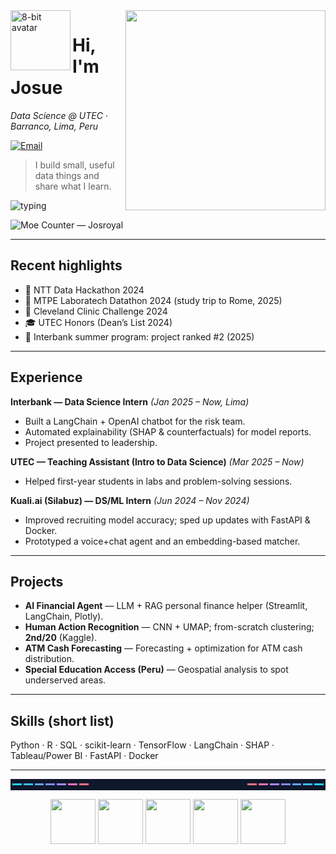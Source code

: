 <!-- Right-side stats card -->
<img align="right" src="https://github-readme-stats.vercel.app/api?username=Josroyal&show_icons=true&hide_title=true&hide_rank=true" width="320" />

<!-- Pixel avatar -->
<img align="left" src="https://api.dicebear.com/7.x/pixel-art/svg?seed=JosueA" width="96" alt="8-bit avatar" />

# Hi, I'm Josue
*Data Science @ UTEC · Barranco, Lima, Peru*

[![Email](https://img.shields.io/badge/Email-josue.arbulu%40utec.edu.pe-1f2937?style=for-the-badge)](mailto:josue.arbulu@utec.edu.pe)

> I build small, useful data things and share what I learn.

<!-- Typing header -->
![typing](https://readme-typing-svg.demolab.com?duration=2600&pause=400&vCenter=true&lines=Data+Science+Student;LLMs+%26+Dashboards;Learning+in+public)

<!-- View counter (Moe Counter) -->
![Moe Counter — Josroyal](https://count.getloli.com/@Josroyal?name=Josroyal&theme=rule34&padding=7&offset=0&align=top&scale=1&pixelated=1&darkmode=auto)

<!-- Contribution snake (enable workflow before using) -->
<!-- ![snake](https://raw.githubusercontent.com/Josroyal/Josroyal/output/snake.svg) -->

---

## Recent highlights
- 🥇 NTT Data Hackathon 2024  
- 🥇 MTPE Laboratech Datathon 2024 (study trip to Rome, 2025)  
- 🥉 Cleveland Clinic Challenge 2024  
- 🎓 UTEC Honors (Dean’s List 2024)  
- 🏅 Interbank summer program: project ranked #2 (2025)

---

## Experience
**Interbank — Data Science Intern** *(Jan 2025 – Now, Lima)*  
- Built a LangChain + OpenAI chatbot for the risk team.  
- Automated explainability (SHAP & counterfactuals) for model reports.  
- Project presented to leadership.

**UTEC — Teaching Assistant (Intro to Data Science)** *(Mar 2025 – Now)*  
- Helped first-year students in labs and problem-solving sessions.

**Kuali.ai (Silabuz) — DS/ML Intern** *(Jun 2024 – Nov 2024)*  
- Improved recruiting model accuracy; sped up updates with FastAPI & Docker.  
- Prototyped a voice+chat agent and an embedding-based matcher.

---

## Projects
- **AI Financial Agent** — LLM + RAG personal finance helper (Streamlit, LangChain, Plotly).  
- **Human Action Recognition** — CNN + UMAP; from-scratch clustering; **2nd/20** (Kaggle).  
- **ATM Cash Forecasting** — Forecasting + optimization for ATM cash distribution.  
- **Special Education Access (Peru)** — Geospatial analysis to spot underserved areas.

---

## Skills (short list)
Python · R · SQL · scikit-learn · TensorFlow · LangChain · SHAP · Tableau/Power BI · FastAPI · Docker

---

<!-- Simple pixel divider footer -->
<p align="center">
  <svg width="680" height="24" viewBox="0 0 340 12" xmlns="http://www.w3.org/2000/svg" shape-rendering="crispEdges">
    <rect width="340" height="12" fill="#0f172a"/>
    <rect x="2" y="5" width="10" height="2" fill="#22d3ee"/>
    <rect x="14" y="5" width="10" height="2" fill="#38bdf8"/>
    <rect x="26" y="5" width="10" height="2" fill="#60a5fa"/>
    <rect x="38" y="5" width="10" height="2" fill="#818cf8"/>
    <rect x="50" y="5" width="10" height="2" fill="#a78bfa"/>
    <rect x="62" y="5" width="10" height="2" fill="#f472b6"/>
    <rect x="74" y="5" width="10" height="2" fill="#fb7185"/>
    <rect x="256" y="5" width="10" height="2" fill="#fb7185"/>
    <rect x="268" y="5" width="10" height="2" fill="#f472b6"/>
    <rect x="280" y="5" width="10" height="2" fill="#a78bfa"/>
    <rect x="292" y="5" width="10" height="2" fill="#818cf8"/>
    <rect x="304" y="5" width="10" height="2" fill="#60a5fa"/>
    <rect x="316" y="5" width="10" height="2" fill="#38bdf8"/>
    <rect x="328" y="5" width="10" height="2" fill="#22d3ee"/>
  </svg>
</p>

<!-- Tiny sprite row -->
<p align="center">
  <img src="https://api.dicebear.com/7.x/pixel-art/svg?seed=A" height="72" />
  <img src="https://api.dicebear.com/7.x/pixel-art/svg?seed=B" height="72" />
  <img src="https://api.dicebear.com/7.x/pixel-art/svg?seed=C" height="72" />
  <img src="https://api.dicebear.com/7.x/pixel-art/svg?seed=D" height="72" />
  <img src="https://api.dicebear.com/7.x/pixel-art/svg?seed=E" height="72" />
</p>

